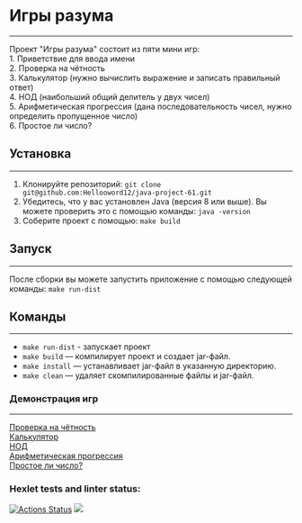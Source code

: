 # Игры разума
___________________________________
Проект "Игры разума" состоит из пяти мини игр:
<br> 1. Приветствие для ввода имени
<br> 2. Проверка на чётность
<br> 3. Калькулятор (нужно вычислить выражение и записать правильный ответ)
<br> 4. НОД (наибольший общий делитель у двух чисел)
<br> 5. Арифметическая прогрессия (дана последовательность чисел, нужно определить пропущенное число)
<br> 6. Простое ли число? 

## Установка
___________________________________
1. Клонируйте репозиторий: `git clone git@github.com:Hellooword12/java-project-61.git`
2. Убедитесь, что у вас установлен Java (версия 8 или выше). Вы можете проверить это с помощью команды: `java -version`
3. Соберите проект с помощью: `make build`

## Запуск
___________________________________
После сборки вы можете запустить приложение с помощью следующей команды: `make run-dist`

## Команды
___________________________________
- `make run-dist` - запускает проект
- `make build` — компилирует проект и создает jar-файл.
- `make install` — устанавливает jar-файл в указанную директорию.
- `make clean` — удаляет скомпилированные файлы и jar-файл.

### Демонстрация игр
___________________________________
<a href="https://asciinema.org/a/BzIR5p8NRJWcnvSmPxeuwZ0ut">Проверка на чётность</a>
<br><a href="https://asciinema.org/a/r45vhGZQmsUikhQEAOVskjvMM">Калькулятор</a>
<br><a href="https://asciinema.org/a/qHibJvOPZMYTRnRQZxGoZOghB">НОД</a>
<br><a href="https://asciinema.org/a/LtlsjJJYaV3fY6CiYnfrPskm9">Арифметическая прогрессия</a>
<br><a href="https://asciinema.org/a/XUqQvksb7GUAJIksOn8Gt4VuO">Простое ли число?</a>

### Hexlet tests and linter status:
[![Actions Status](https://github.com/Hellooword12/java-project-61/actions/workflows/hexlet-check.yml/badge.svg)](https://github.com/Hellooword12/java-project-61/actions)
<a href="https://codeclimate.com/github/Hellooword12/java-project-61/maintainability"><img src="https://api.codeclimate.com/v1/badges/d3c16c3d8316084b753f/maintainability" /></a>

